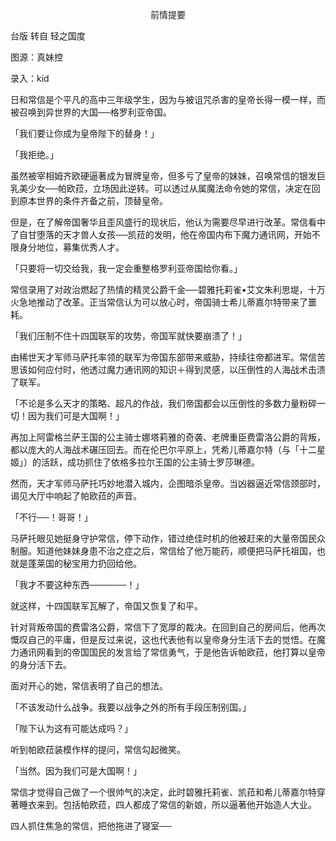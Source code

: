 <p align="center">前情提要</p>

台版 转自 轻之国度

图源：真妹控

录入：kid

日和常信是个平凡的高中三年级学生，因为与被诅咒杀害的皇帝长得一模一样，而被召唤到异世界的大国──格罗利亚帝国。

「我们要让你成为皇帝陛下的替身！」

「我拒绝。」

虽然被宰相姆齐欧硬逼著成为冒牌皇帝，但多亏了皇帝的妹妹，召唤常信的银发巨乳美少女──帕欧菈，立场因此逆转。可以透过从属魔法命令她的常信，决定在回到原本世界的条件齐备之前，顶替皇帝。

但是，在了解帝国奢华且歪风盛行的现状后，他认为需要尽早进行改革。常信看中了自甘堕落的天才兽人女孩──凯菈的发明，他在帝国内布下魔力通讯网，开始不限身分地位，募集优秀人才。

「只要将一切交给我，我一定会重整格罗利亚帝国给你看。」

常信录用了对政治燃起了热情的精灵公爵千金──碧雅托莉雀•艾文朱利思堤，十万火急地推动了改革。正当常信认为可以放心时，帝国骑士希儿蒂嘉尔特带来了噩耗。

「我们压制不住十四国联军的攻势，帝国军就快要崩溃了！」

由稀世天才军师马萨托率领的联军为帝国东部带来威胁，持续往帝都进军。常信苦思该如何应付时，他透过魔力通讯网的知识＋得到灵感，以压倒性的人海战术击溃了联军。

「不论是多么天才的策略、超凡的作战，我们帝国都会以压倒性的多数力量粉碎一切！因为我们可是大国啊！」

再加上阿雷格兰萨王国的公主骑士娜塔莉雅的奇袭、老牌重臣费雷洛公爵的背叛，都以庞大的人海战术碾压回去。而在伦巴尔平原上，凭希儿蒂嘉尔特（与「十二星姬」）的活跃，成功抓住了依格多拉尔王国的公主骑士罗莎琳德。

然而，天才军师马萨托巧妙地潜入城内，企图暗杀皇帝。当凶器逼近常信颈部时，谒见大厅中响起了帕欧菈的声音。

「不行──！哥哥！」

马萨托眼见她挺身守护常信，停下动作，错过绝佳时机的他被赶来的大量帝国民众制服。知道他妹妹身患不治之症之后，常信给了他万能药，顺便把马萨托祖国，也就是蓬莱国的秘宝用力扔回给他。

「我才不要这种东西──────！」

就这样，十四国联军瓦解了，帝国又恢复了和平。

针对背叛帝国的费雷洛公爵，常信下了宽厚的裁决。在回到自己的房间后，他再次慨叹自己的平庸，但是反过来说，这也代表他有以皇帝身分生活下去的觉悟。在魔力通讯网看到的帝国国民的发言给了常信勇气，于是他告诉帕欧菈，他打算以皇帝的身分活下去。

面对开心的她，常信表明了自己的想法。

「不该发动什么战争。我要以战争之外的所有手段压制别国。」

「陛下认为这有可能达成吗？」

听到帕欧菈装模作样的提问，常信勾起微笑。

「当然。因为我们可是大国啊！」

常信才觉得自己做了一个很帅气的决定，此时碧雅托莉雀、凯菈和希儿蒂嘉尔特穿著睡衣来到。包括帕欧菈，四人都成了常信的新娘，所以逼著他开始造人大业。

四人抓住焦急的常信，把他拖进了寝室──

